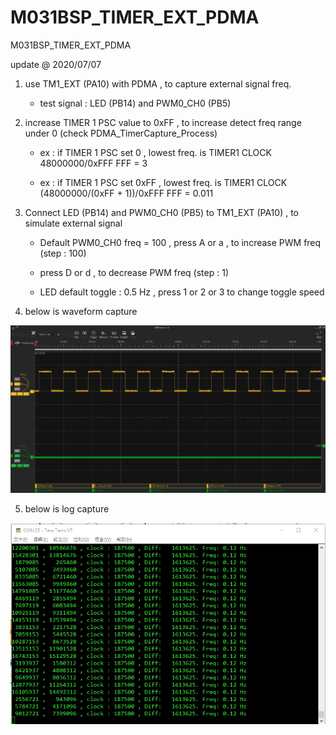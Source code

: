 # M031BSP_TIMER_EXT_PDMA
 M031BSP_TIMER_EXT_PDMA

update @ 2020/07/07

1. use TM1_EXT (PA10) with PDMA , to capture external signal freq.

	- test signal : LED (PB14) and PWM0_CH0 (PB5)

2. increase TIMER 1 PSC value to 0xFF , to increase detect freq range under 0 (check PDMA_TimerCapture_Process) 

	- ex : if TIMER 1 PSC set 0 , lowest freq. is TIMER1 CLOCK 48000000/0xFFF FFF = 3

	- ex : if TIMER 1 PSC set 0xFF , lowest freq. is TIMER1 CLOCK (48000000/(0xFF + 1))/0xFFF FFF = 0.011

3. Connect LED (PB14) and PWM0_CH0 (PB5) to TM1_EXT (PA10) , to simulate external signal

	- Default PWM0_CH0 freq = 100 , press A or a , to increase PWM freq (step : 100)
	
	- press D or d , to decrease PWM freq (step : 1)
	
	- LED default toggle : 0.5 Hz , press 1 or 2 or 3 to change toggle speed
	
4. below is waveform capture	

![image](https://github.com/released/M031BSP_TIMER_EXT_PDMA/blob/master/EXT_PIN_waveform.jpg)
	
5. below is log capture		
	
![image](https://github.com/released/M031BSP_TIMER_EXT_PDMA/blob/master/EXT_PIN_log.jpg)